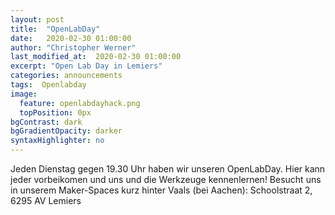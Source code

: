 ```yaml
---
layout: post
title:  "OpenLabDay"
date:   2020-02-30 01:00:00
author: "Christopher Werner"
last_modified_at:  2020-02-30 01:00:00
excerpt: "Open Lab Day in Lemiers"
categories: announcements
tags:  Openlabday
image:
  feature: openlabdayhack.png
  topPosition: 0px
bgContrast: dark
bgGradientOpacity: darker
syntaxHighlighter: no
---
```


Jeden Dienstag gegen 19.30 Uhr haben wir unseren OpenLabDay. Hier kann jeder vorbeikomen und uns und die Werkzeuge kennenlernen! Besucht uns in unserem Maker-Spaces kurz hinter Vaals (bei Aachen):
Schoolstraat 2, 6295 AV Lemiers
<div class="img img--fullContainer img--14xLeading" style="background-image: url({{ site.baseurl_posts_img }}openlabday.jpg);"></div>
